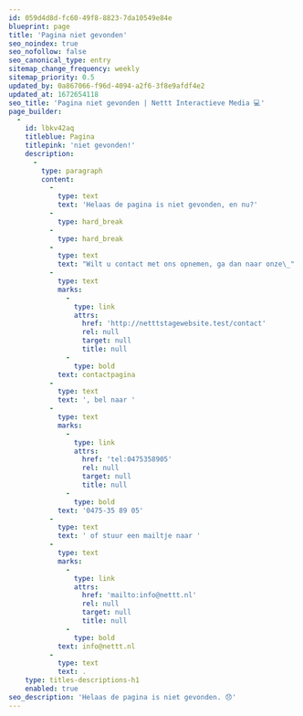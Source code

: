 ```yaml
---
id: 059d4d8d-fc60-49f8-8823-7da10549e84e
blueprint: page
title: 'Pagina niet gevonden'
seo_noindex: true
seo_nofollow: false
seo_canonical_type: entry
sitemap_change_frequency: weekly
sitemap_priority: 0.5
updated_by: 0a867066-f96d-4094-a2f6-3f8e9afdf4e2
updated_at: 1672654118
seo_title: 'Pagina niet gevonden | Nettt Interactieve Media 💻'
page_builder:
  -
    id: lbkv42aq
    titleblue: Pagina
    titlepink: 'niet gevonden!'
    description:
      -
        type: paragraph
        content:
          -
            type: text
            text: 'Helaas de pagina is niet gevonden, en nu?'
          -
            type: hard_break
          -
            type: hard_break
          -
            type: text
            text: "Wilt u contact met ons opnemen, ga dan naar onze\_"
          -
            type: text
            marks:
              -
                type: link
                attrs:
                  href: 'http://netttstagewebsite.test/contact'
                  rel: null
                  target: null
                  title: null
              -
                type: bold
            text: contactpagina
          -
            type: text
            text: ', bel naar '
          -
            type: text
            marks:
              -
                type: link
                attrs:
                  href: 'tel:0475358905'
                  rel: null
                  target: null
                  title: null
              -
                type: bold
            text: '0475-35 89 05'
          -
            type: text
            text: ' of stuur een mailtje naar '
          -
            type: text
            marks:
              -
                type: link
                attrs:
                  href: 'mailto:info@nettt.nl'
                  rel: null
                  target: null
                  title: null
              -
                type: bold
            text: info@nettt.nl
          -
            type: text
            text: .
    type: titles-descriptions-h1
    enabled: true
seo_description: 'Helaas de pagina is niet gevonden. 😞'
---
```

